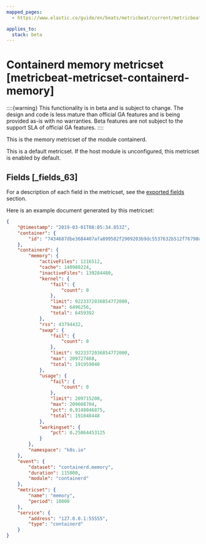 ```yaml
---
mapped_pages:
  - https://www.elastic.co/guide/en/beats/metricbeat/current/metricbeat-metricset-containerd-memory.html

applies_to:
  stack: beta
---
```


# Containerd memory metricset [metricbeat-metricset-containerd-memory]

::::{warning}
This functionality is in beta and is subject to change. The design and code is less mature than official GA features and is being provided as-is with no warranties. Beta features are not subject to the support SLA of official GA features.
::::


This is the memory metricset of the module containerd.

This is a default metricset. If the host module is unconfigured, this metricset is enabled by default.

## Fields [_fields_63]

For a description of each field in the metricset, see the [exported fields](/reference/metricbeat/exported-fields-containerd.md) section.

Here is an example document generated by this metricset:

```json
{
    "@timestamp": "2019-03-01T08:05:34.853Z",
    "container": {
        "id": "7434687dbe3684407afa899582f2909203b9dc5537632b512f76798db5c0787d"
    },
    "containerd": {
        "memory": {
            "activeFiles": 1216512,
            "cache": 140980224,
            "inactiveFiles": 139284480,
            "kernel": {
                "fail": {
                    "count": 0
                },
                "limit": 9223372036854772000,
                "max": 6496256,
                "total": 6459392
            },
            "rss": 43794432,
            "swap": {
                "fail": {
                    "count": 0
                },
                "limit": 9223372036854772000,
                "max": 209727488,
                "total": 191959040
            },
            "usage": {
                "fail": {
                    "count": 0
                },
                "limit": 209715200,
                "max": 209608704,
                "pct": 0.9148046875,
                "total": 191848448
            },
            "workingset": {
                "pct": 0.25064453125
            }
        },
        "namespace": "k8s.io"
    },
    "event": {
        "dataset": "containerd.memory",
        "duration": 115000,
        "module": "containerd"
    },
    "metricset": {
        "name": "memory",
        "period": 10000
    },
    "service": {
        "address": "127.0.0.1:55555",
        "type": "containerd"
    }
}
```



